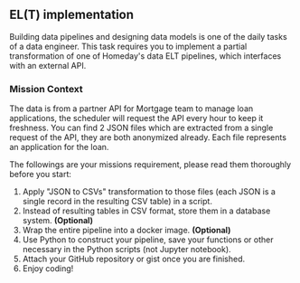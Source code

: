 ## EL(T) implementation

Building data pipelines and designing data models is one of the daily tasks of a data engineer.
This task requires you to implement a partial transformation of one of Homeday's data ELT pipelines, which interfaces with an external API.

### Mission Context
The data is from a partner API for Mortgage team to manage loan applications, the scheduler will request the API every hour to keep it freshness.
You can find 2 JSON files which are extracted from a single request of the API, they are both anonymized already. Each file represents an application for the loan. 

The followings are your missions requirement, please read them thoroughly before you start:
1. Apply "JSON to CSVs" transformation to those files (each JSON is a single record in the resulting CSV table) in a script.
2. Instead of resulting tables in CSV format, store them in a database system. **(Optional)**
3. Wrap the entire pipeline into a docker image. **(Optional)**
4. Use Python to construct your pipeline, save your functions or other necessary in the Python scripts (not Jupyter notebook).
5. Attach your GitHub repository or gist once you are finished. 
6. Enjoy coding!

